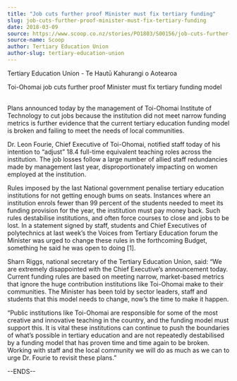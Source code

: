 ```yaml
---
title: "Job cuts further proof Minister must fix tertiary funding"
slug: job-cuts-further-proof-minister-must-fix-tertiary-funding
date: 2018-03-09
source: https://www.scoop.co.nz/stories/PO1803/S00156/job-cuts-further-proof-minister-must-fix-tertiary-funding.htm
source-name: Scoop
author: Tertiary Education Union
author-slug: tertiary-education-union
---
```


<p>Tertiary Education Union - Te Hautū Kahurangi o
Aotearoa</p>

<p>Toi-Ohomai job cuts further proof Minister
must fix tertiary funding model</p>

<p><br>Plans announced today
by the management of Toi-Ohomai Institute of Technology to
cut jobs because the institution did not meet narrow funding
metrics is further evidence that the current tertiary
education funding model is broken and failing to meet the
needs of local communities.</p>

<p>Dr. Leon Fourie, Chief
Executive of Toi-Ohomai, notified staff today of his
intention to “adjust” 18.4 full-time equivalent teaching
roles across the institution. The job losses follow a large
number of allied staff redundancies made by management last
year, disproportionately impacting on women employed at the
institution.</p>

<p>Rules imposed by the last National government
penalise tertiary education institutions for not getting
enough bums on seats. Instances where an institution enrols
fewer than 99 percent of the students needed to meet its
funding provision for the year, the institution must pay
money back. Such rules destabilise institutions, and often
force courses to close and jobs to be lost. In a statement
signed by staff, students and Chief Executives of
polytechnics at last week’s the Voices from Tertiary
Education forum the Minister was urged to change these rules
in the forthcoming Budget, something he said he was open to
doing [1].</p>

<p>Sharn Riggs, national secretary of the Tertiary
Education Union, said: “We are extremely disappointed with
the Chief Executive’s announcement today. Current funding
rules are based on meeting narrow, market-based metrics that
ignore the huge contribution institutions like Toi-Ohomai
make to their communities. The Minister has been told by
sector leaders, staff and students that this model needs to
change, now’s the time to make it happen.<p>

<p>“Public
institutions like Toi-Ohomai are responsible for some of the
most creative and innovative teaching in the country, and
the funding model must support this. It is vital these
institutions can continue to push the boundaries of what’s
possible in tertiary education and are not repeatedly
destabilised by a funding model that has proven time and
time again to be broken. Working with staff and the local
community we will do as much as we can to urge Dr. Fourie to
revisit these
plans.”</p>

<p>--ENDS--<p>

